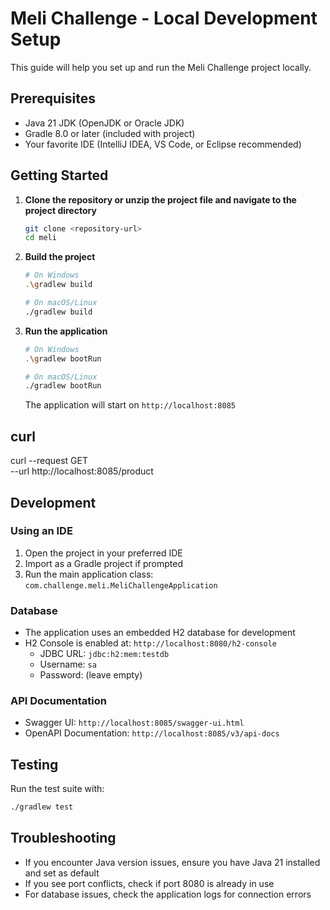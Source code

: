 # Meli Challenge - Local Development Setup

This guide will help you set up and run the Meli Challenge project locally.

## Prerequisites

- Java 21 JDK (OpenJDK or Oracle JDK)
- Gradle 8.0 or later (included with project)
- Your favorite IDE (IntelliJ IDEA, VS Code, or Eclipse recommended)

## Getting Started

1. **Clone the repository or unzip the project file and navigate to the project directory**
   ```bash
   git clone <repository-url>
   cd meli
   ```

2. **Build the project**
   ```bash
   # On Windows
   .\gradlew build
   
   # On macOS/Linux
   ./gradlew build
   ```

3. **Run the application**
   ```bash
   # On Windows
   .\gradlew bootRun
   
   # On macOS/Linux
   ./gradlew bootRun
   ```

   The application will start on `http://localhost:8085`

## curl
curl --request GET \
--url http://localhost:8085/product

## Development

### Using an IDE
1. Open the project in your preferred IDE
2. Import as a Gradle project if prompted
3. Run the main application class: `com.challenge.meli.MeliChallengeApplication`

### Database
- The application uses an embedded H2 database for development
- H2 Console is enabled at: `http://localhost:8080/h2-console`
  - JDBC URL: `jdbc:h2:mem:testdb`
  - Username: `sa`
  - Password: (leave empty)

### API Documentation
- Swagger UI: `http://localhost:8085/swagger-ui.html`
- OpenAPI Documentation: `http://localhost:8085/v3/api-docs`

## Testing

Run the test suite with:
```bash
./gradlew test
```

## Troubleshooting

- If you encounter Java version issues, ensure you have Java 21 installed and set as default
- If you see port conflicts, check if port 8080 is already in use
- For database issues, check the application logs for connection errors
